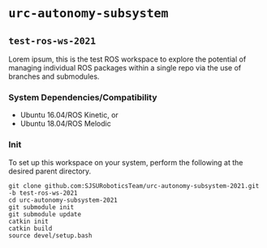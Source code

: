 # `urc-autonomy-subsystem`
## `test-ros-ws-2021`

Lorem ipsum, this is the test ROS workspace to explore the potential of managing individual ROS packages within a single repo via the use of branches and submodules. 

### System Dependencies/Compatibility
* Ubuntu 16.04/ROS Kinetic, or
* Ubuntu 18.04/ROS Melodic

### Init

To set up this workspace on your system, perform the following at the desired parent directory.
```
git clone github.com:SJSURoboticsTeam/urc-autonomy-subsystem-2021.git -b test-ros-ws-2021
cd urc-autonomy-subsystem-2021
git submodule init
git submodule update
catkin init
catkin build
source devel/setup.bash
```
